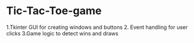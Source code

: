 # Tic-Tac-Toe-game
1.Tkinter GUI for creating windows and buttons 2. Event handling for user clicks  3.Game logic to detect wins and draws
